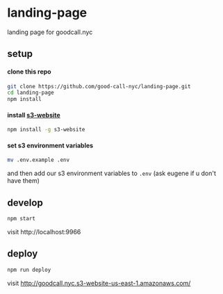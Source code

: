 # landing-page

landing page for goodcall.nyc

## setup

#### clone this repo

```bash
git clone https://github.com/good-call-nyc/landing-page.git
cd landing-page
npm install
```

#### install [s3-website](https://github.com/klaemo/s3-website)

```bash
npm install -g s3-website
```

#### set s3 environment variables

```bash
mv .env.example .env
```

and then add our s3 environment variables to `.env` (ask eugene if u don't have them)

## develop

```bash
npm start
```

visit http://localhost:9966

## deploy

```bash
npm run deploy
```

visit http://goodcall.nyc.s3-website-us-east-1.amazonaws.com/

